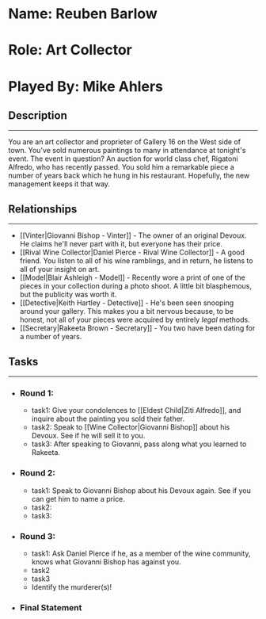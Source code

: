 # Name: Reuben Barlow
# Role: Art Collector
# Played By: Mike Ahlers

## Description
---
You are an art collector and proprieter of Gallery 16 on the West side of town. You've sold numerous paintings to many in attendance at tonight's event. The event in question? An auction for world class chef, Rigatoni Alfredo, who has recently passed. You sold him a remarkable piece a number of years back which he hung in his restaurant. Hopefully, the new management keeps it that way.


## Relationships
---
- [[Vinter|Giovanni Bishop - Vinter]]  - The owner of an original Devoux. He claims he'll never part with it, but everyone has their price.
- [[Rival Wine Collector|Daniel Pierce - Rival Wine Collector]]  - A good friend. You listen to all of his wine ramblings, and in return, he listens to all of your insight on art.
- [[Model|Blair Ashleigh - Model]]  - Recently wore a print of one of the pieces in your collection during a photo shoot. A little bit blasphemous, but the publicity was worth it.
- [[Detective|Keith Hartley - Detective]]  - He's been seen snooping around your gallery. This makes you a bit nervous because, to be honest, not all of your pieces were acquired by entirely *legal* methods.
- [[Secretary|Rakeeta Brown - Secretary]] - You two have been dating for a number of years.

## Tasks
___
- ### Round 1:
	- task1: Give your condolences to [[Eldest Child|Ziti Alfredo]], and inquire about the painting you sold their father.
	- task2: Speak to [[Wine Collector|Giovanni Bishop]] about his Devoux. See if he will sell it to you.
	- task3: After speaking to Giovanni, pass along what you learned to Rakeeta.
- ### Round 2:
	- task1: Speak to Giovanni Bishop about his Devoux again. See if you can get him to name a price.
	- task2:
	- task3:
- ### Round 3:
	- task1: Ask Daniel Pierce if he, as a member of the wine community, knows what Giovanni Bishop has against you.
	- task2
	- task3
	- Identify the murderer(s)!
- ### Final Statement